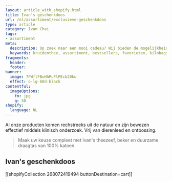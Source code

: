 ```yaml
---
layout: article_with_shopify.html
title: Ivan's geschenkdoos
url: /nl/assortiment/exclusieve-geschenkdoos
type: article
category: Ivan Chai
tags:
- assortiment
meta:
  description: Op zoek naar een mooi cadeau? Wij bieden de mogelijkheid pakketten te upgraden met een theezeef, beker en duurzame draagtas van 100% katoen.
  keywords: kruidenthee, assortiment, bestsellers, favorieten, kilobags, inzichten, geschenkdoos, cadeau, katoen, draagtas, beker, theezeef
fragments:
  header:
  footer:
banner:
  image: 7FWflFBuHhPuFlPEcb20ku
  effect: o-lg-60d-black
contentful:
  imageOptions:
    fm: jpg
    q: 50
shopify:
  language: NL
---
```

Al onze producten komen rechstreeks uit de natuur en zijn bewezen effectief middels klinisch onderzoek. Vrij van dierenleed en ontbossing.

> Maak uw keuze compleet met Ivan's theezeef, beker en duurzame draagtas van 100% katoen.

## Ivan's geschenkdoos

[[shopifyCollection 268072419494 buttonDestination=cart]]
